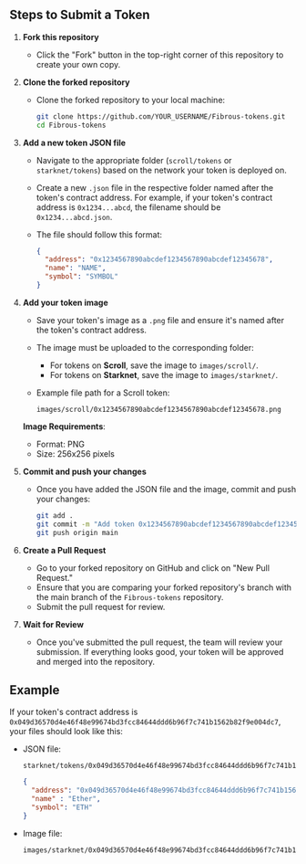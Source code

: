 ## Steps to Submit a Token

1. **Fork this repository**

   - Click the "Fork" button in the top-right corner of this repository to create your own copy.

2. **Clone the forked repository**

   - Clone the forked repository to your local machine:
     ```bash
     git clone https://github.com/YOUR_USERNAME/Fibrous-tokens.git
     cd Fibrous-tokens
     ```

3. **Add a new token JSON file**

   - Navigate to the appropriate folder (`scroll/tokens` or `starknet/tokens`) based on the network your token is deployed on.

   - Create a new `.json` file in the respective folder named after the token's contract address. For example, if your token's contract address is `0x1234...abcd`, the filename should be `0x1234...abcd.json`.

   - The file should follow this format:

     ```json
     {
       "address": "0x1234567890abcdef1234567890abcdef12345678",
       "name": "NAME",
       "symbol": "SYMBOL"
     }
     ```

4. **Add your token image**

   - Save your token's image as a `.png` file and ensure it's named after the token's contract address.

   - The image must be uploaded to the corresponding folder:

     - For tokens on **Scroll**, save the image to `images/scroll/`.
     - For tokens on **Starknet**, save the image to `images/starknet/`.

   - Example file path for a Scroll token:
     ```
     images/scroll/0x1234567890abcdef1234567890abcdef12345678.png
     ```

   **Image Requirements**:

   - Format: PNG
   - Size: 256x256 pixels

5. **Commit and push your changes**

   - Once you have added the JSON file and the image, commit and push your changes:
     ```bash
     git add .
     git commit -m "Add token 0x1234567890abcdef1234567890abcdef12345678"
     git push origin main
     ```

6. **Create a Pull Request**

   - Go to your forked repository on GitHub and click on "New Pull Request."
   - Ensure that you are comparing your forked repository's branch with the main branch of the `Fibrous-tokens` repository.
   - Submit the pull request for review.

7. **Wait for Review**
   - Once you've submitted the pull request, the team will review your submission. If everything looks good, your token will be approved and merged into the repository.

## Example

If your token's contract address is `0x049d36570d4e46f48e99674bd3fcc84644ddd6b96f7c741b1562b82f9e004dc7`, your files should look like this:

- JSON file:

  ```
  starknet/tokens/0x049d36570d4e46f48e99674bd3fcc84644ddd6b96f7c741b1562b82f9e004dc7.json
  ```

  ```json
  {
    "address": "0x049d36570d4e46f48e99674bd3fcc84644ddd6b96f7c741b1562b82f9e004dc7",
    "name" : "Ether",
    "symbol": "ETH"
  }
  ```

- Image file:
  ```
  images/starknet/0x049d36570d4e46f48e99674bd3fcc84644ddd6b96f7c741b1562b82f9e004dc7.png
  ```
